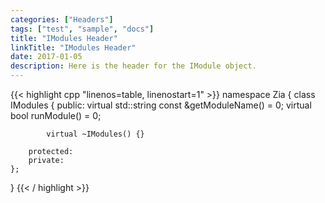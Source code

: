 ```yaml
---
categories: ["Headers"]
tags: ["test", "sample", "docs"]
title: "IModules Header"
linkTitle: "IModules Header"
date: 2017-01-05
description: Here is the header for the IModule object.
---
```


{{< highlight cpp "linenos=table, linenostart=1" >}}
namespace Zia {
    class IModules {
        public:
            virtual std::string const &getModuleName() = 0;
            virtual bool runModule() = 0;

            virtual ~IModules() {}

        protected:
        private:
    };
}
{{< / highlight >}}
